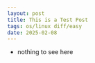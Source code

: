 ```yaml
---
layout: post
title: This is a Test Post
tags: os/linux diff/easy
date: 2025-02-08
---
```


- nothing to see here